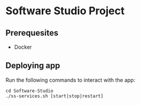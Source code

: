 # Software Studio Project

## Prerequesites
- Docker

## Deploying app
Run the following commands to interact with the app:
```
cd Software-Studio
./ss-services.sh [start|stop|restart]
```